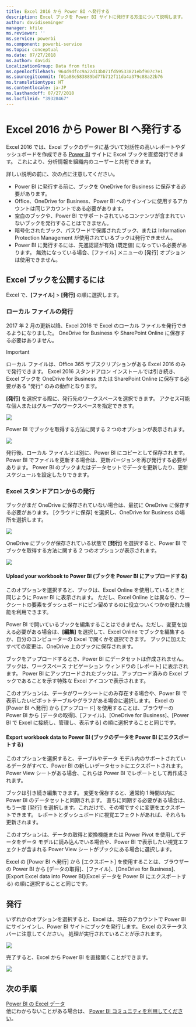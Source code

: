 ```yaml
---
title: Excel 2016 から Power BI へ発行する
description: Excel ブックを Power BI サイトに発行する方法について説明します。
author: davidiseminger
manager: kfile
ms.reviewer: ''
ms.service: powerbi
ms.component: powerbi-service
ms.topic: conceptual
ms.date: 07/27/2018
ms.author: davidi
LocalizationGroup: Data from files
ms.openlocfilehash: 964d9dfcc9a22d13b071fd59533821ebf907c7e1
ms.sourcegitcommit: f01a88e583889bd77b712f11da4a379c88a22b76
ms.translationtype: HT
ms.contentlocale: ja-JP
ms.lasthandoff: 07/27/2018
ms.locfileid: "39328467"
---
```

# <a name="publish-to-power-bi-from-excel-2016"></a>Excel 2016 から Power BI へ発行する
Excel 2016 では、Excel ブックのデータに基づいて対話性の高いレポートやダッシュボードを作成できる [Power BI](https://powerbi.microsoft.com) サイトに Excel ブックを直接発行できます。 これにより、分析情報を組織内のユーザーと共有できます。

詳しい説明の前に、次の点に注意してください。

* Power BI に発行する前に、ブックを OneDrive for Business に保存する必要があります。
* Office、OneDrive for Business、Power BI へのサインインに使用するアカウントは同じアカウントである必要があります。
* 空白のブックや、Power BI でサポートされているコンテンツが含まれていないブックを発行することはできません。
* 暗号化されたブック、パスワードで保護されたブック、または Information Protection Management が使用されているブックは発行できません。
* Power BI に発行するには、先進認証が有効 (既定値) になっている必要があります。 無効になっている場合、[ファイル] メニューの [発行] オプションは使用できません。

## <a name="to-publish-your-excel-workbook"></a>Excel ブックを公開するには
Excel で、**[ファイル]** > **[発行]** の順に選択します。

### <a name="local-file-publishing"></a>ローカル ファイルの発行
2017 年 2 月の更新以降、Excel 2016 で Excel のローカル ファイルを発行できるようになりました。 OneDrive for Business や SharePoint Online に保存する必要はありません。

> [!IMPORTANT]
> ローカル ファイルは、Office 365 サブスクリプションがある Excel 2016 のみで発行できます。 Excel 2016 スタンドアロン インストールでは引き続き、Excel ブックを OneDrive for Business または SharePoint Online に保存する必要がある "発行" のみの動作となります。
> 
> 

**[発行]** を選択する際に、発行先のワークスペースを選択できます。 アクセス可能な個人またはグループのワークスペースを指定できます。

![](media/service-publish-from-excel/pbi_choose_workspace.png)

Power BI でブックを取得する方法に関する 2 つのオプションが表示されます。

![](media/service-publish-from-excel/pbi_uploadexport3.png)

発行後、ローカル ファイルとは別に、Power BI にコピーとして保存されます。 Power BI でファイルを更新する場合は、更新バージョンを再び発行する必要があります。 Power BI のブックまたはデータセットでデータを更新したり、更新スケジュールを設定したりできます。

### <a name="publishing-from-excel-standalone"></a>Excel スタンドアロンからの発行
ブックがまだ OneDrive に保存されていない場合は、最初に OneDrive に保存する必要があります。 [クラウドに保存] を選択し、OneDrive for Business の場所を選択します。

![](media/service-publish-from-excel/pbi_savetoonedrive2.png)

OneDrive にブックが保存されている状態で **[発行]** を選択すると、Power BI でブックを取得する方法に関する 2 つのオプションが表示されます。

![](media/service-publish-from-excel/pbi_uploadexport2.png)

#### <a name="upload-your-workbook-to-power-bi"></a>Upload your workbook to Power BI (ブックを Power BI にアップロードする)
このオプションを選択すると、ブックは、Excel Online を使用しているときと同じように Power BI に表示されます。 ただし、Excel Online とは異なり、ワークシートの要素をダッシュボードにピン留めするのに役立ついくつかの優れた機能を利用できます。

Power BI で開いているブックを編集することはできません。ただし、変更を加える必要がある場合は、**[編集]** を選択して、Excel Online でブックを編集するか、自分のコンピューターの Excel で開くかを選択できます。 ブックに加えたすべての変更は、OneDrive 上のブックに保存されます。

ブックをアップロードするとき、Power BI にデータセットは作成されません。 ブックは、ワークスペース ナビゲーション ウィンドウの [レポート] に表示されます。 Power BI にアップロードされたブックは、アップロード済みの Excel ブックであることを示す特殊な Excel アイコンで表示されます。

このオプションは、データがワークシートにのみ存在する場合や、Power BI で表示したいピボットテーブルやグラフがある場合に選択します。
Excel の [Power BI へ発行] から [アップロード] を使用することは、ブラウザーの Power BI から [データの取得]、[ファイル]、[OneDrive for Business]、[Power BI で Excel に接続し、管理し、表示する] の順に選択することと同じです。

#### <a name="export-workbook-data-to-power-bi"></a>Export workbook data to Power BI (ブックのデータを Power BI にエクスポートする)
このオプションを選択すると、テーブルやデータ モデル内のサポートされているデータがすべて、Power BI の新しいデータセットにエクスポートされます。 Power View シートがある場合、これらは Power BI でレポートとして再作成されます。

ブックは引き続き編集できます。 変更を保存すると、通常約 1 時間以内に Power BI のデータセットと同期されます。 直ちに同期する必要がある場合は、もう一度 [発行] を選択します。これだけで、その場ですぐに変更をエクスポートできます。 レポートとダッシュボードに視覚エフェクトがあれば、それらも更新されます。

このオプションは、データの取得と変換機能または Power Pivot を使用してデータをデータ モデルに読み込んでいる場合や、Power BI で表示したい視覚エフェクトが含まれる Power View シートがブックにある場合に選択します。

Excel の [Power BI へ発行] から [エクスポート] を使用することは、ブラウザーの Power BI から [データの取得]、[ファイル]、[OneDrive for Business]、[Export Excel data into Power BI]\(Excel データを Power BI にエクスポートする) の順に選択することと同じです。

## <a name="publishing"></a>発行
いずれかのオプションを選択すると、Excel は、現在のアカウントで Power BI にサインインし、Power BI サイトにブックを発行します。 Excel のステータス バーに注意してください。 処理が実行されていることが示されます。

![](media/service-publish-from-excel/pbi_publishingstatus.png)

完了すると、Excel から Power BI を直接開くことができます。

![](media/service-publish-from-excel/pbi_gotopbi.png)

## <a name="next-steps"></a>次の手順
[Power BI の Excel データ](service-excel-workbook-files.md)  
他にわからないことがある場合は、 [Power BI コミュニティを利用してください](http://community.powerbi.com/)。

